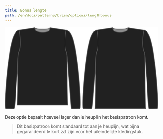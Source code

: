 ```yaml
---
title: Bonus lengte
path: /en/docs/patterns/brian/options/lengthbonus
---
```


![De optie voor bonus lengte bij Brian](./lengthbonus.svg)

Deze optie bepaalt hoeveel lager dan je heuplijn het basispatroon komt.

> Dit basispatroon komt standaard tot aan je heuplijn, wat bijna gegarandeerd te kort zal zijn voor het uiteindelijke kledingstuk.